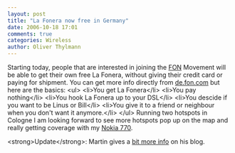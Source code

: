 ```yaml
---
layout: post
title: "La Fonera now free in Germany"
date: 2006-10-18 17:01
comments: true
categories: Wireless
author: Oliver Thylmann
---
```









Starting today, people that are interested in joining the [FON](http://fon.com) Movement will be able to get their own free La Fonera, without giving their credit card or paying for shipment. You can get more info directly from [de.fon.com](http://de.fon.com) but here are the basics:
&lt;ul&gt;
	&lt;li&gt;You get La Fonera&lt;/li&gt;
	&lt;li&gt;You pay nothing&lt;/li&gt;
	&lt;li&gt;You hook La Fonera up to your DSL&lt;/li&gt;
	&lt;li&gt;You descide if you want to be Linus or Bill&lt;/li&gt;
	&lt;li&gt;You give it to a friend or neighbour when you don't want it anymore.&lt;/li&gt;
&lt;/ul&gt;
Running two hotspots in Cologne I am looking forward to see more hotspots pop up on the map and really getting coverage with my [Nokia 770](http://nokia.de/770).

&lt;strong&gt;Update&lt;/strong&gt;: Martin gives a [bit more info](http://english.martinvarsavsky.net/fon/germany-and-austria-have-earned-our-trust.html) on his blog.


